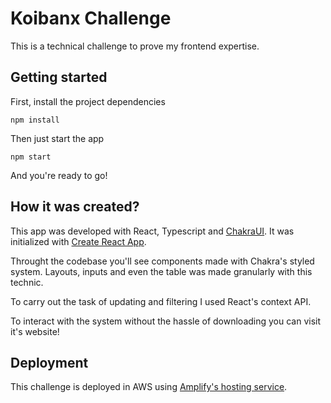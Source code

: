 # Koibanx Challenge

This is a technical challenge to prove my frontend expertise.

## Getting started

First, install the project dependencies

`npm install`

Then just start the app

`npm start`

And you're ready to go!

## How it was created?

This app was developed with React, Typescript and [ChakraUI](https://chakra-ui.com/getting-started). It was initialized with [Create React App](https://create-react-app.dev/docs/adding-typescript/).

Throught the codebase you'll see components made with Chakra's styled system. Layouts, inputs and even the table was made granularly with this technic.

To carry out the task of updating and filtering I used React's context API.

To interact with the system without the hassle of downloading you can visit it's website!

## Deployment

This challenge is deployed in AWS using [Amplify's hosting service](https://aws.amazon.com/es/amplify/hosting/).
